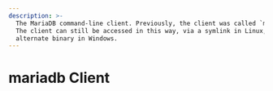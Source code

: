 ```yaml
---
description: >-
  The MariaDB command-line client. Previously, the client was called `mysql`.
  The client can still be accessed in this way, via a symlink in Linux, or an
  alternate binary in Windows.
---
```


# mariadb Client

